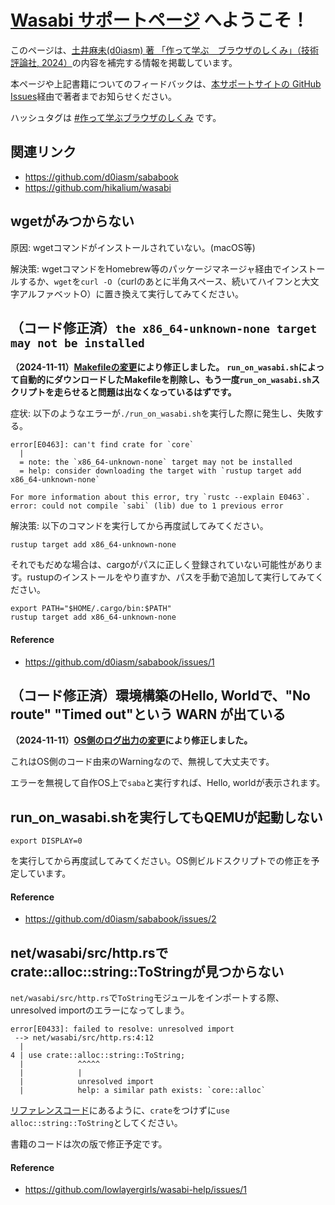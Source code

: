 # [Wasabi サポートページ](https://lowlayergirls.github.io/wasabi-help/) へようこそ！
このページは、[土井麻未(d0iasm) 著 「作って学ぶ　ブラウザのしくみ」（技術評論社, 2024）](https://gihyo.jp/book/2024/978-4-297-14546-0)の内容を補完する情報を掲載しています。

本ページや上記書籍についてのフィードバックは、[本サポートサイトの GitHub Issues](https://github.com/lowlayergirls/wasabi-help/issues)経由で著者までお知らせください。

ハッシュタグは [#作って学ぶブラウザのしくみ](https://x.com/search?q=%23%E4%BD%9C%E3%81%A3%E3%81%A6%E5%AD%A6%E3%81%B6%E3%83%96%E3%83%A9%E3%82%A6%E3%82%B6%E3%81%AE%E3%81%97%E3%81%8F%E3%81%BF&src=typed_query&f=live) です。

## 関連リンク

- <https://github.com/d0iasm/sababook>
- <https://github.com/hikalium/wasabi>
  
## wgetがみつからない

原因: wgetコマンドがインストールされていない。(macOS等)

解決策: wgetコマンドをHomebrew等のパッケージマネージャ経由でインストールするか、`wget`を`curl -O`（curlのあとに半角スペース、続いてハイフンと大文字アルファベットO）に置き換えて実行してみてください。

## （コード修正済）`the x86_64-unknown-none target may not be installed`

**（2024-11-11）[Makefileの変更](https://github.com/hikalium/wasabi/commit/4796f62364ce8f24613dccba60618e1d35254b16)により修正しました。**
**`run_on_wasabi.sh`によって自動的にダウンロードしたMakefileを削除し、もう一度`run_on_wasabi.sh`スクリプトを走らせると問題は出なくなっているはずです。**

症状: 以下のようなエラーが`./run_on_wasabi.sh`を実行した際に発生し、失敗する。

```
error[E0463]: can't find crate for `core`
  |
  = note: the `x86_64-unknown-none` target may not be installed
  = help: consider downloading the target with `rustup target add x86_64-unknown-none`

For more information about this error, try `rustc --explain E0463`.
error: could not compile `sabi` (lib) due to 1 previous error
```

解決策: 以下のコマンドを実行してから再度試してみてください。
```
rustup target add x86_64-unknown-none
```

それでもだめな場合は、cargoがパスに正しく登録されていない可能性があります。rustupのインストールをやり直すか、パスを手動で追加して実行してみてください。
```
export PATH="$HOME/.cargo/bin:$PATH"
rustup target add x86_64-unknown-none
```

#### Reference

- <https://github.com/d0iasm/sababook/issues/1>

## （コード修正済）環境構築のHello, Worldで、"No route" "Timed out"という WARN が出ている

**（2024-11-11）[OS側のログ出力の変更](https://github.com/hikalium/wasabi/commit/abf27c6f587e777fce5c53234d45d997ed075996)により修正しました。**

これはOS側のコード由来のWarningなので、無視して大丈夫です。

エラーを無視して自作OS上で`saba`と実行すれば、Hello, worldが表示されます。

## run_on_wasabi.shを実行してもQEMUが起動しない

```
export DISPLAY=0
```

を実行してから再度試してみてください。OS側ビルドスクリプトでの修正を予定しています。

#### Reference

- <https://github.com/d0iasm/sababook/issues/2>

## net/wasabi/src/http.rsでcrate::alloc::string::ToStringが見つからない

`net/wasabi/src/http.rs`で`ToString`モジュールをインポートする際、unresolved importのエラーになってしまう。

```
error[E0433]: failed to resolve: unresolved import
 --> net/wasabi/src/http.rs:4:12
  |
4 | use crate::alloc::string::ToString;
  |            ^^^^^
  |            |
  |            unresolved import
  |            help: a similar path exists: `core::alloc`  
```

[リファレンスコード](https://github.com/d0iasm/sababook/blob/main/ch3/saba/net/wasabi/src/http.rs)にあるように、`crate`をつけずに`use alloc::string::ToString`としてください。

書籍のコードは次の版で修正予定です。

#### Reference

- <https://github.com/lowlayergirls/wasabi-help/issues/1>
